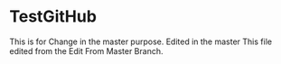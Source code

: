 # TestGitHub
This is for Change in the master  purpose.
Edited in the master
This file edited from the Edit From Master Branch.
